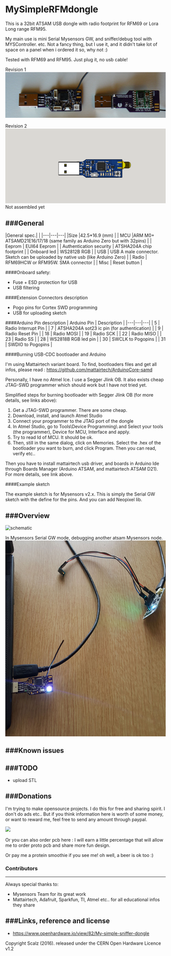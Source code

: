 # MySimpleRFMdongle
This is a 32bit ATSAM USB dongle with radio footprint for RFM69 or Lora Long range RFM95.

My main use is mini Serial Mysensors GW, and sniffer/debug tool with MYSController. etc.
Not a fancy thing, but I use it, and it didn't take lot of space on a panel when i ordered it so, why not :)

Tested with RFM69 and RFM95.
Just plug it, no usb cable!

Revision 1
<img src="https://raw.githubusercontent.com/scalz/MySimpleRFMdongle/development/img/MySimpleRFMdongle_rev1.jpg" alt="dongle rev1">

Revision 2
<img src="https://raw.githubusercontent.com/scalz/MySimpleRFMdongle/development/img/MySimpleRFMdongle_rev2.png" alt="dongle rev2">
Not assembled yet

		
###General 
------

|General spec.|  |
|---|---|---|
|Size |42.5*16.9 (mm) |
| MCU |ARM M0+ ATSAMD21E16/17/18 (same family as Arduino Zero but with 32pins) |
| Eeprom | EUI64 Eeprom |
| Authentication security | ATSHA204A chip footprint |
| Onboard led | WS2812B RGB |
| USB | USB A male connector. Sketch can be uploaded by native usb (like Arduino Zero) |
| Radio | RFM69HCW or RFM95W. SMA connector |
| Misc | Reset button |

####Onboard safety:
- Fuse + ESD protection for USB
- USB filtering

####Extension Connectors description
- Pogo pins for Cortex SWD programming
- USB for uploading sketch

####Arduino Pin description
| Arduino Pin | Description |
|---|---|---|
| 5 | Radio Interrupt Pin |
| 7 | ATSHA204A sot23 ic pin (for authentication) |
| 9 | Radio Reset Pin |
| 18 | Radio MOSI |
| 19 | Radio SCK |
| 22 | Radio MISO |
| 23 | Radio SS |
| 28 | WS2818B RGB led pin |
| 30 | SWCLK to Pogopins |
| 31 | SWDIO to Pogopins |

####Burning USB-CDC bootloader and Arduino 

I'm using Mattairtech variant board.
To find, bootloaders files and get all infos, please read : https://github.com/mattairtech/ArduinoCore-samd

Personally, I have no Atmel Ice. I use a Segger Jlink OB. It also exists cheap JTAG-SWD programmer which should work but I have not tried yet.

Simplified steps for burning bootloader with Segger Jlink OB (for more details, see links above):
1. Get a JTAG-SWD programmer. There are some cheap.
2. Download, install, and launch Atmel Studio
3. Connect your programmer to the JTAG port of the dongle
4. In Atmel Studio, go to Tools\Device Programming\ and Select your tools (the programmer), Device for MCU, Interface and apply. 
5. Try to read Id of MCU. It should be ok.
6. Then, still in the same dialog, click on Memories. Select the .hex of the bootloader you want to burn, and click Program. Then you can read, verify etc..

Then you have to install mattairtech usb driver, and boards in Arduino Ide through Boards Manager (Arduino ATSAM, and mattairtech ATSAM D21). For more details, see link above.

####Example sketch 

The example sketch is for Mysensors v2.x. This is simply the Serial GW sketch with the define for the pins. And you can add Neopixel lib.

###Overview
------

<img src="https://raw.githubusercontent.com/scalz/MySimpleRFMdongle/development/img/schematic.png.jpg" alt="schematic">

In Mysensors Serial GW mode, debugging another atsam Mysensors node. 
<img src="https://raw.githubusercontent.com/scalz/MySimpleRFMdongle/development/img/gw_with_node.jpg" alt="gateway mode">

###Known issues
------ 

###TODO
------
- upload STL

###Donations
------

I'm trying to make opensource projects. I do this for free and sharing spirit. I don't do ads etc..
But if you think information here is worth of some money, or want to reward me, feel free to send any amount through paypal.

[![](https://www.paypalobjects.com/en_US/i/btn/btn_donateCC_LG.gif)](https://www.paypal.com/cgi-bin/webscr?cmd=_s-xclick&hosted_button_id=PWVDL2P64FDVU)  

Or you can also order pcb here :
I will earn a little percentage that will allow me to order proto pcb and share more fun design.

Or pay me a protein smoothie if you see me! oh well, a beer is ok too :)

### Contributors
------
Always special thanks to:
- Mysensors Team for its great work
- Mattairtech, Adafruit, Sparkfun, TI, Atmel etc.. for all educational infos they share

###Links, reference and license
------
- https://www.openhardware.io/view/82/My-simple-sniffer-dongle

Copyright Scalz (2016). released under the CERN Open Hardware Licence v1.2
